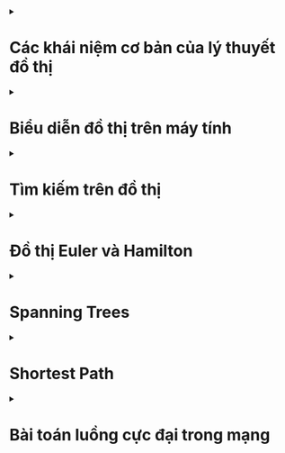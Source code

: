 <details>
<summary><h1>Các khái niệm cơ bản của lý thuyết đồ thị</h1></summary>
<p>

<details>
<summary><h2>Định nghĩa đồ thị</h2></summary>
<p>

- Đơn đồ thị vô hướng: ![alt text](./img/image.png)
- Đa đồ thị vô hướng: ![alt text](./img/image-1.png)
- Giả đồ thị vô hướng: ![alt text](./img/image-2.png)
- Đơn đồ thị có hướng: ![alt text](./img/image-3.png)
- Đa đồ thị có hướng: ![alt text](./img/image-4.png)
</p>
</details>

<details>
<summary><h2>Một số thuật ngữ cơ bản trên đồ thị vô hướng</h2></summary>
<p>

- Bậc của đỉnh, đỉnh cô lập, đỉnh treo: ![alt text](./img/image-5.png)
- Định lý về tổng bậc các đỉnh: ![alt text](./img/image-6.png)
- Đường đi, chu trình: ![alt text](./img/image-7.png)
Ví dụ: ![alt text](./img/image-8.png)
- Liên thông: ![alt text](./img/image-9.png)
Ví dụ: ![alt text](./img/image-10.png)
- Cầu, trụ: ![alt text](./img/image-11.png)
</p>
</details>

<details>
<summary><h2>Một số thuật ngữ cơ bản trên đồ thị có hướng</h2></summary>
<p>

- Bán bậc của đỉnh
    - Kí hiệu bán bậc ra của đỉnh v: `deg+(v)`
    - Kí hiệu bán bậc vào của đỉnh v: `deg-(v)`

Ví dụ: ![alt text](./img/image-12.png)
- Định lý về tổng bán bậc các đỉnh: ![alt text](./img/image-13.png)
- Đường đi, chu trình: như đồ thị vô hướng
- Liên thông mạnh, liên thông yếu: ![alt text](./img/image-14.png)
- Định chiều được: ![alt text](./img/image-15.png)
</p>
</details>

<details>
<summary><h2>Một số dạng đồ thị đặc biệt</h2></summary>
<p>

- Đồ thị đầy đủ: ![alt text](./img/image-16.png)
- Đồ thị vòng: ![alt text](./img/image-17.png)
- Đồ thị bánh xe: ![alt text](./img/image-18.png)
- Đồ thị hai phía: ![alt text](./img/image-19.png)
</p>
</details>

</p>
</details>

<details>
<summary><h1>Biểu diễn đồ thị trên máy tính</h1></summary>
<p>

<details>
<summary><h2>Biểu diễn đồ thị bằng ma trận kề</h2></summary>
<p>

- Ma trận kề của đồ thị vô hướng: ![alt text](./img/image-23.png)
- Tính chất của ma trận kề đối với đồ thị vô hướng: ![alt text](./img/image-20.png)
- Ma trận kề của đồ thị có hướng: ![alt text](./img/image-24.png)
- Tính chất của ma trận kề đối với đồ thị có hướng: ![alt text](./img/image-21.png)
- Ưu và nhược điểm: ![alt text](./img/image-22.png)
- Ma trận trọng số: ![alt text](./img/image-25.png)
</p>
</details>

<details>
<summary><h2>Biểu diễn đồ thị bằng ma trận liên thuộc</h2></summary>
<p>

- Đồ thị vô hướng: ![alt text](./img/image-26.png)
- Đồ thị có hướng: ![alt text](./img/image-27.png)
</p>
</details>

<details>
<summary><h2>Biểu diễn đồ thị bằng danh sách cạnh</h2></summary>
<p>

- Ưu và nhược điểm: ![alt text](./img/image-28.png)
</p>
</details>

<details>
<summary><h2>Biểu diễn đồ thị bằng danh sách kề</h2></summary>
<p>

- Ưu và nhược điểm: ![alt text](./img/image-29.png)
</p>
</details>

</p>
</details>

<details>
<summary><h1>Tìm kiếm trên đồ thị</h1></summary>
<p>

<details>
<summary><h2>DFS + BFS</h2></summary>
<p>

- Độ phức tạp thuật toán:
    - Biểu diễn bằng ma trận kề: `O(n^2)`
    - Biểu diễn bằng danh sách cạnh: `O(n.m)`
    - Biểu diễn bằng danh sách kề: `O(max(n, m))`
- Chú ý:
    - Đồ thị vô hướng: Với DFS(u) = BFS(u) = V -> đồ thị liên thông
    - Đồ thị có hướng: Với DFS(u) = BFS(u) = V -> đồ thị liên thông yếu

    Trong đó V là tập các đỉnh

</p>
</details>

<details>
<summary><h2>Ứng dụng</h2></summary>
<p>

- Duyệt tất cả các đỉnh của đồ thị
- Duyệt tất cả các thành phần liên thông của đồ thị
- Tìm đường đi từ đỉnh s đến đỉnh t trên đồ thị

Code: ![alt text](./code/duong%20di%20tren%20do%20thi)
- Kiểm tra tính liên thông mạnh của đồ thị bằng thuật toán Kosaraju

Code: ![alt text](./code/dem%20so%20thanh%20phan%20lien%20thong%20manh)
- Duyệt các đỉnh trụ, cạnh cầu của đồ thị

Code: ![alt text](./code/khop%20va%20cau)
- Bài toán định chiều đồ thị
    - Định nghĩa: ![alt text](./img/image-30.png)
    - Định lý: ![alt text](./img/image-31.png)
</p>
</details>

</p>
</details>

<details>
<summary><h1>Đồ thị Euler và Hamilton</h1></summary>
<p>

<details>
<summary><h2>Đồ thị Euler (đi qua các cạnh của đồ thị 1 lần)</h2></summary>
<p>

- Khái niệm và ví dụ: ![alt text](./img/image-34.png) ![alt text](./img/image-35.png)
- Điều kiện cần và đủ để đồ thị là Euler:
    - Đồ thị vô hướng liên thông: mọi đỉnh của đồ thị đều có bậc chẵn
    - Đồ thị có hướng liên thông yếu: tất cả các đỉnh đều có bán bậc ra bằng bán bậc vào (đồ thị liên thông mạnh)
- Điều kiện cần và đủ để đồ thị là nửa Euler:
    - Đồ thị vô hướng liên thông: đồ thị có 0 hoặc 2 đỉnh bậc lẻ
    - Đồ thị có hướng liên thông yếu:
        - Tồn tại đúng hai đỉnh 𝑢, 𝑣 ∈ 𝑉 sao cho 𝑑𝑒𝑔+(𝑢) − 𝑑𝑒𝑔−(𝑢) = 𝑑𝑒𝑔−(𝑣) − deg+(𝑣) = 1
        - Các đỉnh 𝑠 ≠ 𝑢, 𝑠 ≠ 𝑣 còn lại có 𝑑𝑒𝑔+(𝑠) = 𝑑𝑒𝑔−(𝑠)
        - Đường đi Euler sẽ xuất phát tại đỉnh 𝑢 và kết thúc tại đỉnh 𝑣

Code: ![alt text](./code/euler)
</p>
</details>

<details>
<summary><h2>Đồ thị Hamilton (đi qua các đỉnh của đồ thị 1 lần)</h2></summary>
<p>

- Khái niệm và ví dụ: ![alt text](./img/image-36.png)
- Chưa có thuật toán hiệu quả để kiểm tra xem 1 đồ thị có phải Hamilton không.

Code: ![alt text](./code/hamilton)
</p>
</details>

</p>
</details>

<details>
<summary><h1>Spanning Trees</h1></summary>
<p>

<details>
<summary><h2>Cây và các tính chất của cây</h2></summary>
<p>

- Định nghĩa: ![alt text](./img/image-32.png)
- Các tính chất của cây: ![alt text](./img/image-33.png)
</p>
</details>

<details>
<summary><h2>Cây khung của đồ thị</h2></summary>
<p>

- Định nghĩa: ![alt text](./img/image-37.png)
- Xây dựng cây khung của đồ thị: ![alt text](./img/image-38.png)
</p>
</details>

<details>
<summary><h2>Bài toán cây khung nhỏ nhất</h2></summary>
<p>

- Phát biểu bài toán: ![alt text](./img/image-39.png)
- Ví dụ:
    - Bài toán nối mạng máy tính: Một mạng máy tính gồm 𝑛 máy tính được đánh số từ 1, 2, . . . , 𝑛. Biết chi phí nối máy 𝑖 với máy 𝑗 là 𝑐[𝑖, 𝑗], 𝑖, 𝑗 = 1, 2, . . . , 𝑛. Hãy tìm cách nối mạng sao cho chi phí là nhỏ nhất.
    - Bài toán xây dựng hệ thống cáp: Giả sử ta muốn xây dựng một hệ thống cáp điện thoại nối 𝑛 điểm của một mạng viễn thông sao cho điểm bất kỳ nào trong mạng đều có đường truyền tin tới các điểm khác. Biết chi phí xây dựng hệ thống cáp từ điểm 𝑖 đến điểm 𝑗 là 𝑐[𝑖, 𝑗]. Hãy tìm cách xây dựng hệ thống mạng cáp sao cho chi phí là nhỏ nhất.
- Thuật toán Kruskal: ![alt text](./img/image-40.png)
```
Tóm tắt: Áp dụng DSU để code
Bước 1: Khởi tạo và sắp xếp các cạnh theo trọng số tăng dần
Bước 2: Xét các cạnh (x, y): nếu x, y khác cha thì thêm vào cây khung, không thì bỏ
Bước 3: In ra kết quả
```

Code: ![alt text](./code/cay%20khung%20nho%20nhat/kruskal)
- Thuật toán Prim: ![alt text](./img/image-41.png)
```
Tóm tắt:
Gọi V = {1...n}, V(MST) = NULL
Bước 1: Khởi tạo: Thêm đỉnh u vào V(MST) và loại u khỏi V
Bước 2: Lặp: Chừng nào V khác rỗng thì tìm cạnh ngắn nhất e = (x, y) với x thuộc V, y thuộc V(MST) và thêm cạnh e vào cây khung, đồng thời loại đỉnh x khỏi V và thêm x vào V(MST)
Bước 3: In ra kết quả
```

Code: ![alt text](./code/cay%20khung%20nho%20nhat/prim)
</p>
</details>

</p>
</details>

<details>
<summary><h1>Shortest Path</h1></summary>
<p>

<details>
<summary><h2>Bài toán tìm đường đi ngắn nhất</h2></summary>
<p>

- Trường hợp 1: s cố định, t thay đổi
    - Đồ thị ko có trọng số âm: Dijkstra
    - Đồ thị có trọng số âm nhưng ko có chu trình âm: Bellman-Ford
    - Đồ thị có chu trình âm: Ko có lời giải
- Trường hợp 2: s thay đổi và t thay đổi
    - Đồ thị ko có trọng số âm: lặp lại n lần Dijkstra
    - Đồ thị ko có chu trình âm: Floyd
</p>
</details>

<details>
<summary><h2>Thuật toán Dijkstra</h2></summary>
<p>

- Mục đích:
    - Tìm đường đi ngắn nhất từ 1 đỉnh s tới các đỉnh còn lại.
    - Áp dụng cho đồ thị có hướng với trọng số ko âm.

Code: ![alt text](./code/duong%20di%20ngan%20nhat/dijkstra)
</p>
</details>

<details>
<summary><h2>Thuật toán Bellman-Ford</h2></summary>
<p>

- Mục đích:
    - Tìm đường đi ngắn nhất từ 1 đỉnh s tới các đỉnh còn lại.
    - Áp dụng cho đồ thị có hướng và không có chu trình âm (có thể có cạnh âm).
</p>
</details>

<details>
<summary><h2>Thuật toán Floyd</h2></summary>
<p>

- Mục đích:
    - Tìm đường đi ngắn nhất giữa tất cả các cặp đỉnh của đồ thị.
    - Áp dụng cho đồ thị có hướng và không có chu trình âm (có thể có cạnh âm).
</p>
</details>

</p>
</details>

<details>
<summary><h1>Bài toán luồng cực đại trong mạng</h1></summary>
<p>

## Phát biểu bài toán
## Thuật toán Ford-Fulkerson
</p>
</details>